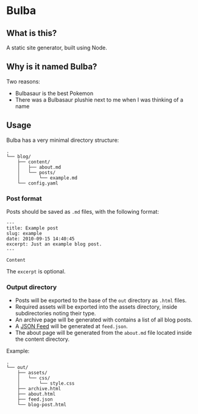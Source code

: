 # Bulba

## What is this?

A static site generator, built using Node.

## Why is it named Bulba?

Two reasons:

- Bulbasaur is the best Pokemon
- There was a Bulbasaur plushie next to me when I was thinking of a name

## Usage

Bulba has a very minimal directory structure:

```
.
└── blog/
    ├── content/
    │   ├── about.md
    │   └── posts/
    │       └── example.md
    └── config.yaml
```

### Post format

Posts should be saved as `.md` files, with the following format:

```
---
title: Example post
slug: example
date: 2010-09-15 14:40:45
excerpt: Just an example blog post.
---

Content
```

The `excerpt` is optional.

### Output directory

- Posts will be exported to the base of the `out` directory as `.html` files.
- Required assets will be exported into the assets directory, inside subdirectories noting their type.
- An archive page will be generated with contains a list of all blog posts.
- A [JSON Feed](https://www.jsonfeed.org) will be generated at `feed.json`.
- The about page will be generated from the `about.md` file located inside the content directory.

Example:

```
.
└── out/
    ├── assets/
    │   └── css/
    │       └── style.css
    ├── archive.html 
    ├── about.html 
    ├── feed.json 
    └── blog-post.html
```